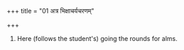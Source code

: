 +++
title = "01 अत्र भिक्षाचर्यचरणम्"

+++
1. Here (follows the student's) going the rounds for alms.
